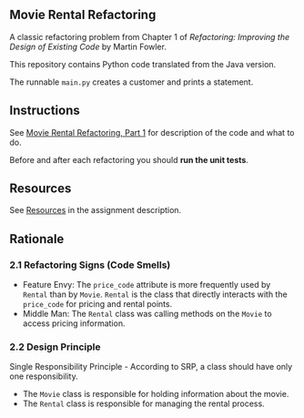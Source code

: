 ## Movie Rental Refactoring

A classic refactoring problem from Chapter 1 of
_Refactoring: Improving the Design of Existing Code_ by Martin Fowler.  

This repository contains Python code translated from the Java version.

The runnable `main.py` creates a customer and prints a statement.


## Instructions

See [Movie Rental Refactoring, Part 1](https://cpske.github.io/ISP/assignment/movierental/movierental-part1) for description of the code and what to do.

Before and after each refactoring you should **run the unit tests**.

## Resources

See [Resources](https://cpske.github.io/ISP/assignment/movierental/movierental-part1#resources) in the assignment description.

## Rationale
### 2.1 Refactoring Signs (Code Smells)
- Feature Envy: The `price_code` attribute is more frequently used by `Rental` than by `Movie`. `Rental` is the class that directly interacts with the `price_code` for pricing and rental points.
- Middle Man: The `Rental` class was calling methods on the `Movie` to access pricing information.
### 2.2 Design Principle
Single Responsibility Principle - According to SRP, a class should have only one responsibility.
  - The `Movie` class is responsible for holding information about the movie.
  - The `Rental` class is responsible for managing the rental process.
